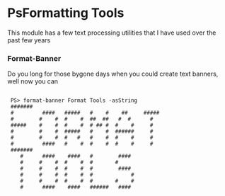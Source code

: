 # PsFormatting Tools

This module has a few text processing utilities that I have used over the
past few years


### Format-Banner
Do you long for those bygone days when you could create text banners,
well now you can
```

 PS> format-banner Format Tools -asString
 #######
 #         ####   #####   #    #    ##     #####
 #        #    #  #    #  ##  ##   #  #      #
 #####    #    #  #    #  # ## #  #    #     #
 #        #    #  #####   #    #  ######     #
 #        #    #  #   #   #    #  #    #     #
 #         ####   #    #  #    #  #    #     #
 #######
    #      ####    ####   #        ####
    #     #    #  #    #  #       #
    #     #    #  #    #  #        ####
    #     #    #  #    #  #            #
    #     #    #  #    #  #       #    #
    #      ####    ####   ######   ####

``` 
